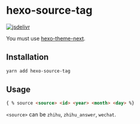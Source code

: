 # hexo-source-tag
[![jsdelivr](https://data.jsdelivr.com/v1/package/npm/hexo-source-tag/badge/year?style=rounded)](https://www.jsdelivr.com/package/npm/hexo-source-tag)

You must use [hexo-theme-next](https://github.com/next-theme/hexo-theme-next).

## Installation

```sh
yarn add hexo-source-tag
```

## Usage

```md
{ % source <source> <id> <year> <month> <day> %}
```

`<source>` can be `zhihu`, `zhihu_answer`, `wechat`.
